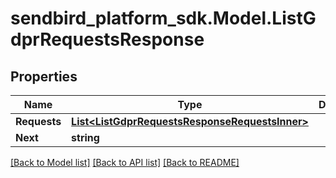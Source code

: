 
# sendbird_platform_sdk.Model.ListGdprRequestsResponse

## Properties

Name | Type | Description | Notes
------------ | ------------- | ------------- | -------------
**Requests** | [**List&lt;ListGdprRequestsResponseRequestsInner&gt;**](ListGdprRequestsResponseRequestsInner.md) |  | [optional] 
**Next** | **string** |  | [optional] 

[[Back to Model list]](../README.md#documentation-for-models)
[[Back to API list]](../README.md#documentation-for-api-endpoints)
[[Back to README]](../README.md)

